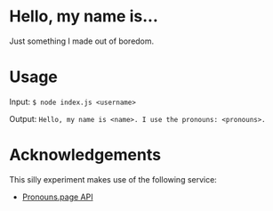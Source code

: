 # Hello, my name is...

Just something I made out of boredom.

# Usage
Input: `$ node index.js <username>`

Output: `Hello, my name is <name>. I use the pronouns: <pronouns>.`

# Acknowledgements
This silly experiment makes use of the following service:
* [Pronouns.page API](https://en.pronouns.page/api)